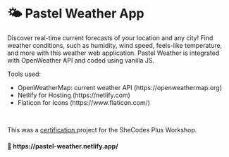# 🌤️ Pastel Weather App

<p>
  Discover real-time current forecasts of your location and any city! Find weather conditions, such as humidity, wind speed, feels-like temperature, and more with this weather web application. Pastel Weather is integrated with OpenWeather API and coded using vanilla JS.
</p>
<p>
  Tools used:
<ul>
  <li>
    OpenWeatherMap: current weather API (https://openweathermap.org)
  </li>
  <li>
    Netlify for Hosting (https://netlify.com)
  </li>
  <li>
    Flaticon for Icons (https://www.flaticon.com/)
  </li>
</ul>
</p>
<br />
<p>
  This was a 
  <a href="https://www.shecodes.io/graduates/39418-breanda-barnett"> certification </a> project for the SheCodes Plus Workshop.
</p>
<h4>🔗 https://pastel-weather.netlify.app/</h4>
<br />
